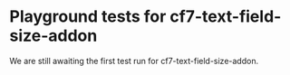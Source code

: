 # Playground tests for cf7-text-field-size-addon
We are still awaiting the first test run for cf7-text-field-size-addon.
